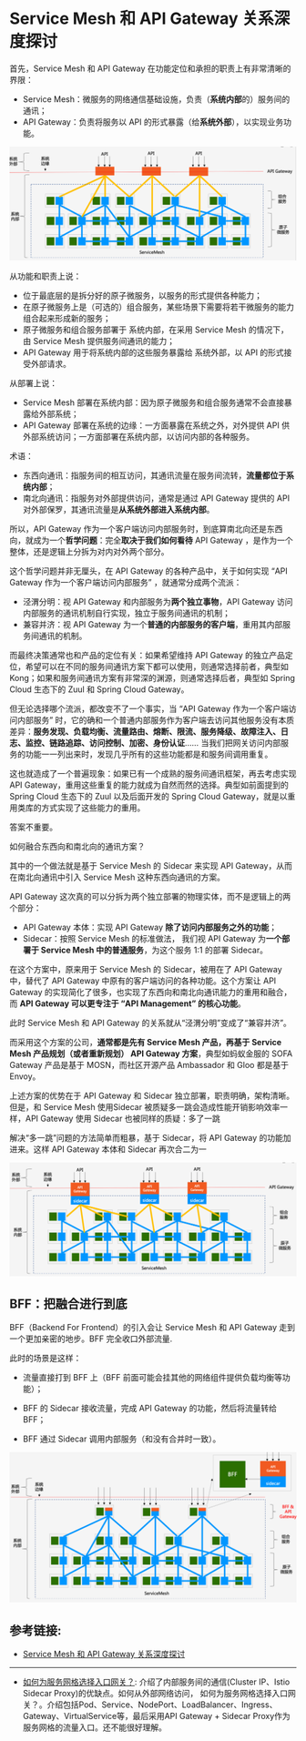 # Service Mesh 和 API Gateway 关系深度探讨

首先，Service Mesh 和 API Gateway 在功能定位和承担的职责上有非常清晰的界限：

- Service Mesh：微服务的网络通信基础设施，负责（**系统内部**的）服务间的通讯；
- API Gateway：负责将服务以 API 的形式暴露（给**系统外部**），以实现业务功能。

![](.API网关_images/d18cbdc1.png)

从功能和职责上说：

- 位于最底层的是拆分好的原子微服务，以服务的形式提供各种能力；
- 在原子微服务上是（可选的）组合服务，某些场景下需要将若干微服务的能力组合起来形成新的服务；
- 原子微服务和组合服务部署于 系统内部，在采用 Service Mesh 的情况下，由 Service Mesh 提供服务间通讯的能力；
- API Gateway 用于将系统内部的这些服务暴露给 系统外部，以 API 的形式接受外部请求。

从部署上说：

- Service Mesh 部署在系统内部：因为原子微服务和组合服务通常不会直接暴露给外部系统；
- API Gateway 部署在系统的边缘：一方面暴露在系统之外，对外提供 API 供外部系统访问；一方面部署在系统内部，以访问内部的各种服务。

术语：
- 东西向通讯：指服务间的相互访问，其通讯流量在服务间流转，**流量都位于系统内部**；
- 南北向通讯：指服务对外部提供访问，通常是通过 API Gateway 提供的 API 对外部保罗，其通讯流量是**从系统外部进入系统内部**。

所以，API Gateway 作为一个客户端访问内部服务时，到底算南北向还是东西向，就成为一个**哲学问题**：完全**取决于我们如何看待** API Gateway ，是作为一个整体，还是逻辑上分拆为对内对外两个部分。

这个哲学问题并非无厘头，在 API Gateway 的各种产品中，关于如何实现 “API Gateway 作为一个客户端访问内部服务” ，就通常分成两个流派：

- 泾渭分明：视 API Gateway 和内部服务为**两个独立事物**，API Gateway 访问内部服务的通讯机制自行实现，独立于服务间通讯的机制；
- 兼容并济：视 API Gateway 为一个**普通的内部服务的客户端**，重用其内部服务间通讯的机制。

而最终决策通常也和产品的定位有关：如果希望维持 API Gateway 的独立产品定位，希望可以在不同的服务间通讯方案下都可以使用，则通常选择前者，典型如 Kong；如果和服务间通讯方案有非常深的渊源，则通常选择后者，典型如 Spring Cloud 生态下的 Zuul 和 Spring Cloud Gateway。

但无论选择哪个流派，都改变不了一个事实，当 “API Gateway 作为一个客户端访问内部服务” 时，它的确和一个普通内部服务作为客户端去访问其他服务没有本质差异：**服务发现、负载均衡、流量路由、熔断、限流、服务降级、故障注入、日志、监控、链路追踪、访问控制、加密、身份认证**…… 当我们把网关访问内部服务的功能一一列出来时，发现几乎所有的这些功能都是和服务间调用重复。

这也就造成了一个普遍现象：如果已有一个成熟的服务间通讯框架，再去考虑实现 API Gateway，重用这些重复的能力就成为自然而然的选择。典型如前面提到的 Spring Cloud 生态下的 Zuul 以及后面开发的 Spring Cloud Gateway，就是以重用类库的方式实现了这些能力的重用。

答案不重要。

如何融合东西向和南北向的通讯方案？

其中的一个做法就是基于 Service Mesh 的 Sidecar 来实现 API Gateway，从而在南北向通讯中引入 Service Mesh 这种东西向通讯的方案。

API Gateway 这次真的可以分拆为两个独立部署的物理实体，而不是逻辑上的两个部分：

- API Gateway 本体：实现 API Gateway **除了访问内部服务之外的功能**；
- Sidecar：按照 Service Mesh 的标准做法， 我们视 API Gateway 为**一个部署于 Service Mesh 中的普通服务**，为这个服务 1:1 的部署 Sidecar。

在这个方案中，原来用于 Service Mesh 的 Sidecar，被用在了 API Gateway 中，替代了 API Gateway 中原有的客户端访问的各种功能。这个方案让 API Gateway 的实现简化了很多，也实现了东西向和南北向通讯能力的重用和融合，而 **API Gateway 可以更专注于 “API Management” 的核心功能**。

此时 Service Mesh 和 API Gateway 的关系就从“泾渭分明”变成了“兼容并济”。

而采用这个方案的公司，**通常都是先有 Service Mesh 产品，再基于 Service Mesh 产品规划（或者重新规划） API Gateway 方案**，典型如蚂蚁金服的 SOFA Gateway 产品是基于 MOSN，而社区开源产品 Ambassador 和 Gloo 都是基于 Envoy。

上述方案的优势在于 API Gateway 和 Sidecar 独立部署，职责明确，架构清晰。但是，和 Service Mesh 使用Sidecar 被质疑多一跳会造成性能开销影响效率一样，API Gateway 使用 Sidecar 也被同样的质疑：多了一跳

解决“多一跳”问题的方法简单而粗暴，基于 Sidecar，将 API Gateway 的功能加进来。这样 API Gateway 本体和 Sidecar 再次合二为一

![](.API网关_images/1caaef6d.png)

## BFF：把融合进行到底
BFF（Backend For Frontend）的引入会让 Service Mesh 和 API Gateway 走到一个更加亲密的地步。BFF 完全收口外部流量.

此时的场景是这样：

- 流量直接打到 BFF 上（BFF 前面可能会挂其他的网络组件提供负载均衡等功能）；

- BFF 的 Sidecar 接收流量，完成 API Gateway 的功能，然后将流量转给 BFF；

- BFF 通过 Sidecar 调用内部服务（和没有合并时一致）。

![](.API网关_images/d3251c1a.png)


## 参考链接:
- [Service Mesh 和 API Gateway 关系深度探讨](https://mp.weixin.qq.com/s/zhJ3koaApEOVfdyyXuAGUQ)

---
- [如何为服务网格选择入口网关？](https://zhaohuabing.com/post/2019-03-29-how-to-choose-ingress-for-service-mesh/): 介绍了内部服务间的通信(Cluster IP、Istio Sidecar Proxy)的优缺点。如何从外部网络访问， 如何为服务网格选择入口网关？。介绍包括Pod、Service、NodePort、LoadBalancer、Ingress、Gateway、VirtualService等，最后采用API Gateway + Sidecar Proxy作为服务网格的流量入口。还不能很好理解。
